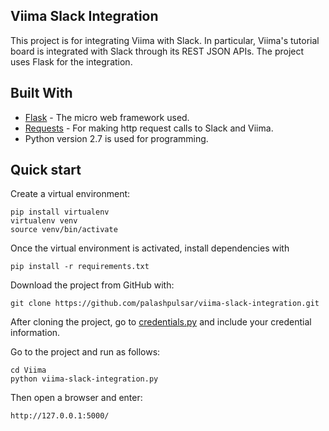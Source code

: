 ## Viima Slack Integration

This project is for integrating Viima with Slack. In particular, Viima's tutorial board is integrated with Slack through its REST JSON APIs. The project uses Flask for the integration.

## Built With

* [Flask](http://flask.pocoo.org) - The micro web framework used.
* [Requests](http://docs.python-requests.org/en/master/) - For making http request calls to Slack and Viima.
* Python version 2.7 is used for programming.

## Quick start
Create a virtual environment:
```
pip install virtualenv
virtualenv venv
source venv/bin/activate
```
Once the virtual environment is activated, install dependencies with
```
pip install -r requirements.txt
```

Download the project from GitHub with:
```
git clone https://github.com/palashpulsar/viima-slack-integration.git
```

After cloning the project, go to [credentials.py](/credentials.py) and include your credential information.

Go to the project and run as follows:
```
cd Viima
python viima-slack-integration.py
```
Then open a browser and enter: 
```
http://127.0.0.1:5000/
```